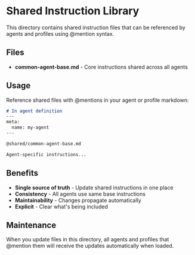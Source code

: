 # Shared Instruction Library

This directory contains shared instruction files that can be referenced by agents and profiles using @mention syntax.

## Files

- **common-agent-base.md** - Core instructions shared across all agents

## Usage

Reference shared files with @mentions in your agent or profile markdown:

```markdown
# In agent definition
---
meta:
  name: my-agent
---

@shared/common-agent-base.md

Agent-specific instructions...
```

## Benefits

- **Single source of truth** - Update shared instructions in one place
- **Consistency** - All agents use same base instructions
- **Maintainability** - Changes propagate automatically
- **Explicit** - Clear what's being included

## Maintenance

When you update files in this directory, all agents and profiles that @mention them will receive the updates automatically when loaded.
